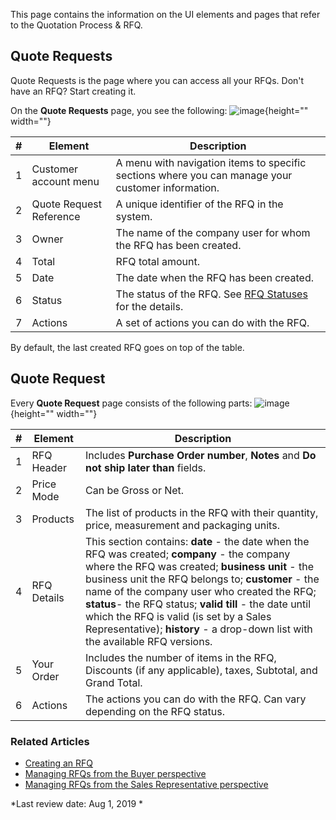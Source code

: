 This page contains the information on the UI elements and pages that refer to the Quotation Process & RFQ.

## Quote Requests
Quote Requests is the page where you can access all your RFQs. Don't have an RFQ? Start creating it.

On the **Quote Requests** page, you see the following:
![image](https://spryker.s3.eu-central-1.amazonaws.com/docs/User+Guides/Shop+User+Guides/RFQ/quote-requests.png){height="" width=""}

| # | Element | Description |
|---|---|---|
| 1 | Customer account menu | A menu with navigation items to specific sections where you can manage your customer information. |
| 2 | Quote Request Reference | A unique identifier of the RFQ in the system. |
| 3 | Owner | The name of the company user for whom the RFQ has been created. |
| 4 | Total | RFQ total amount. |
| 5 | Date | The date when the RFQ has been created. |
| 6 | Status | The status of the RFQ. See [RFQ Statuses](https://documentation.spryker.com/v3/docs/quotation-process-rfq-feature-overview-201907.htm#rfq-statuses) for the details. |
| 7 | Actions | A set of actions you can do with the RFQ. |

By default, the last created RFQ goes on top of the table.

## Quote Request

Every **Quote Request** page consists of the following parts:
![image](https://spryker.s3.eu-central-1.amazonaws.com/docs/User+Guides/Shop+User+Guides/RFQ/quote-request-page.png){height="" width=""}

| # | Element | Description |
|---|---|---|
| 1 | RFQ Header | Includes **Purchase Order number**, **Notes** and **Do not ship later than** fields. |
| 2 | Price Mode | Can be Gross or Net. |
| 3 | Products | The list of products in the RFQ with their quantity, price, measurement and packaging units. |
| 4 | RFQ Details | This section contains: **date** - the date when the RFQ was created; **company** - the company where the RFQ was created; **business unit** - the business unit the RFQ belongs to; **customer** - the name of the company user who created the RFQ; **status**-  the RFQ status; **valid till** - the date until which the RFQ is valid (is set by a Sales Representative); **history** - a drop-down list with the available RFQ versions. |
| 5 | Your Order | Includes the number of items in the RFQ, Discounts (if any applicable), taxes, Subtotal, and Grand Total. |
| 6 | Actions | The actions you can do with the RFQ. Can vary depending on the RFQ status. |

### Related Articles

* [Creating an RFQ](https://documentation.spryker.com/v3/docs/creating-rfq-shop-guide)
* [Managing RFQs from the Buyer perspective](https://documentation.spryker.com/v3/docs/managing-rfqs-for-buyer-shop-guide)
* [Managing RFQs from the Sales Representative perspective](https://documentation.spryker.com/v3/docs/managing-rfqs-sales-rep-shop-guide)

*Last review date: Aug 1, 2019 *